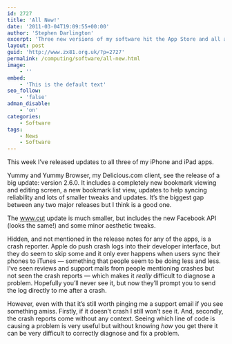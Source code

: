 ```yaml
---
id: 2727
title: 'All New!'
date: '2011-03-04T19:09:55+00:00'
author: 'Stephen Darlington'
excerpt: 'Three new versions of my software hit the App Store and all at the same time.'
layout: post
guid: 'http://www.zx81.org.uk/?p=2727'
permalink: /computing/software/all-new.html
image:
    - ''
embed:
    - 'This is the default text'
seo_follow:
    - 'false'
adman_disable:
    - 'on'
categories:
    - Software
tags:
    - News
    - Software
---
```


This week I’ve released updates to all three of my iPhone and iPad apps.

Yummy and Yummy Browser, my Delicious.com client, see the release of a big update: version 2.6.0. It includes a completely new bookmark viewing and editing screen, a new bookmark list view, updates to help syncing reliability and lots of smaller tweaks and updates. It’s the biggest gap between any two major releases but I think is a good one.

The www.cut update is much smaller, but includes the new Facebook API (looks the same!) and some minor aesthetic tweaks.

Hidden, and not mentioned in the release notes for any of the apps, is a crash reporter. Apple do push crash logs into their developer interface, but they do seem to skip some and it only ever happens when users sync their phones to iTunes — something that people seem to be doing less and less. I’ve seen reviews and support mails from people mentioning crashes but not seen the crash reports — which makes it *really* difficult to diagnose a problem. Hopefully you’ll never see it, but now they’ll prompt you to send the log directly to me after a crash.

However, even with that it’s still worth pinging me a support email if you see something amiss. Firstly, if it doesn’t crash I still won’t see it. And, secondly, the crash reports come without any context. Seeing which line of code is causing a problem is very useful but without knowing *how* you get there it can be very difficult to correctly diagnose and fix a problem.